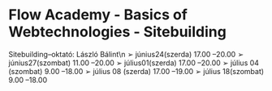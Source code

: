 # Flow Academy - Basics of Webtechnologies - Sitebuilding

Sitebuilding–oktató: 
László Bálint\n
➢ június24(szerda) 17.00 –20.00
➢ június27(szombat) 11.00 –20.00
➢ július01(szerda) 17.00 –20.00 
➢ július 04 (szombat) 9.00 –18.00
➢ július 08 (szerda) 17.00 –19.00
➢ július 18(szombat) 9.00 –18.00
